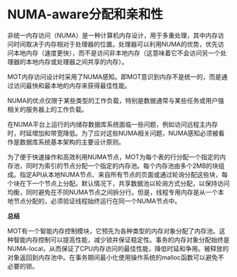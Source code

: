 # NUMA-aware分配和亲和性

非统一内存访问（NUMA）是一种计算机内存设计，用于多重处理，其中内存访问时间取决于内存相对于处理器的位置。处理器可以利用NUMA的优势，优先访问本地内存（速度更快），而不是访问非本地内存（这意味着它不会访问另一个处理器的本地内存或处理器之间共享的内存）。

MOT内存访问设计时采用了NUMA感知。即MOT意识到内存不是统一的，而是通过访问最快和最本地的内存来获得最佳性能。

NUMA的优点仅限于某些类型的工作负载，特别是数据通常与某些任务或用户强相关的服务器上的工作负载。

在NUMA平台上运行的内储存数据库系统面临一些问题，例如访问远程主内存时，时延增加和带宽降低。为了应对这些NUMA相关问题，NUMA感知必须被看作是数据库系统基本架构的主要设计原则。

为了便于快速操作和高效利用NUMA节点，MOT为每个表的行分配一个指定的内存池，同时为索引的节点分配一个指定的内存池。每个内存池由多个2MB的块组成。指定API从本地NUMA节点、来自所有节点的页面或通过轮询分配这些块，每个块在下一个节点上分配。默认情况下，共享数据池以轮询方式分配，以保持访问均衡，同时避免在不同NUMA节点之间拆分行。但是，线程专用内存是从一个本地节点分配的，必须验证线程始终运行在同一个NUMA节点中。

**总结**

MOT有一个智能内存控制模块，它预先为各种类型的内存对象分配了内存池。这种智能内存控制可以提高性能，减少锁并保证稳定性。事务的内存对象分配始终是NUMA-local，从而保证了CPU内存访问的最佳性能，降低时延和争用。被释放的对象返回到内存池中。在事务期间最小化使用操作系统的malloc函数可以避免不必要的锁。

